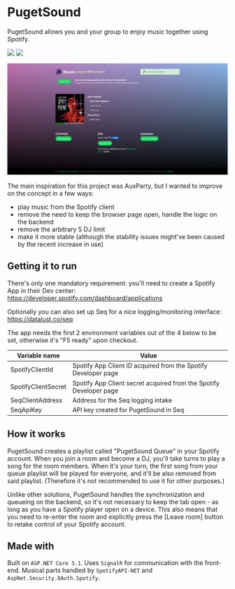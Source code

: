 # PugetSound

PugetSound allows you and your group to enjoy music together using Spotify.

![](https://img.shields.io/badge/platform-any-green.svg?longCache=true&style=flat-square) ![](https://img.shields.io/badge/license-MIT-blue.svg?longCache=true&style=flat-square)

![](screenshot.png)

The main inspiration for this project was AuxParty, but I wanted to improve on the concept in a few ways:

- play music from the Spotify client
- remove the need to keep the browser page open, handle the logic on the backend
- remove the arbitrary 5 DJ limit
- make it more stable (although the stability issues might've been caused by the recent increase in use)

## Getting it to run

There's only one mandatory requirement: you'll need to create a Spotify App in their Dev center: https://developer.spotify.com/dashboard/applications

Optionally you can also set up Seq for a nice logging/monitoring interface: https://datalust.co/seq

The app needs the first 2 environment variables out of the 4 below to be set, otherwise it's "F5 ready" upon checkout. 

| Variable name       | Value                                                              |
|---------------------|--------------------------------------------------------------------|
| SpotifyClientId     | Spotify App Client ID acquired from the Spotify Developer page     |
| SpotifyClientSecret | Spotify App Client secret acquired from the Spotify Developer page |
| SeqClientAddress    | Address for the Seq logging intake                                 |
| SeqApiKey           | API key created for PugetSound in Seq                              |

## How it works

PugetSound creates a playlist called "PugetSound Queue" in your Spotify account. When you join a room and become a DJ, you'll take turns to play a song for the room members. When it's your turn, the first song from your queue playlist will be played for everyone, and it'll be also removed from said playlist. (Therefore it's not recommended to use it for other purposes.)

Unlike other solutions, PugetSound handles the synchronization and queueing on the backend, so it's not necessary to keep the tab open - as long as you have a Spotify player open on a device. This also means that you need to re-enter the room and explicitly press the [Leave room] button to retake control of your Spotify account.

## Made with

Built on `ASP.NET Core 3.1`. Uses `SignalR` for communication with the front-end. Musical parts handled by `SpotifyAPI-NET` and `AspNet.Security.OAuth.Spotify`.